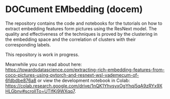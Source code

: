 # DOCument EMbedding (docem)
The repository contains the code and notebooks for the tutorials on how to extract embedding features form pictures using the ResNext model. The quality and effectiveness of the techniques is proved by the clustering in the embedding space and the correlation of clusters with their corresponding labels.

This repository is work in progress.

Meanwhile you can read about here: https://towardsdatascience.com/extracting-rich-embedding-features-from-coco-pictures-using-pytorch-and-resnext-wsl-vademecum-of-6fdbdbe876a8 or view the development notebook in Colab: https://colab.research.google.com/drive/1nQK1YhvsyxOgYhqj5qA9zRYx9XHLGbnv#scrollTo=UTlfKj9WXqq7.

